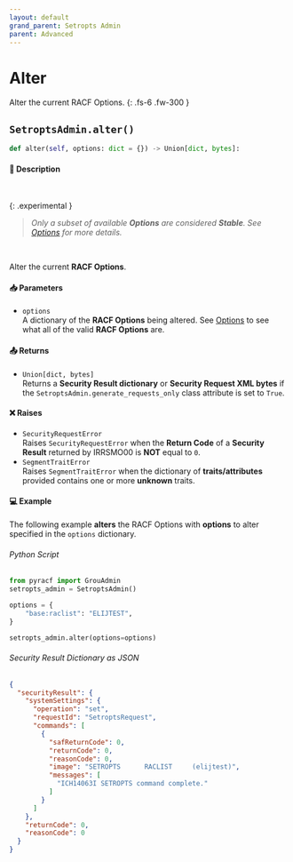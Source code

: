 ```yaml
---
layout: default
grand_parent: Setropts Admin
parent: Advanced
---
```


# Alter

Alter the current RACF Options.
{: .fs-6 .fw-300 }

## `SetroptsAdmin.alter()`

```python
def alter(self, options: dict = {}) -> Union[dict, bytes]:
```

#### 📄 Description

&nbsp;

{: .experimental }
> _Only a subset of available **Options** are considered **Stable**. See [Options](../advanced/options_operators#options) for more details._

&nbsp;

Alter the current **RACF Options**.

#### 📥 Parameters
* `options`<br>
  A dictionary of the **RACF Options** being altered. See [Options](../options_operators#options) to see what all of the valid **RACF Options** are.

#### 📤 Returns
* `Union[dict, bytes]`<br>
  Returns a **Security Result dictionary** or **Security Request XML bytes** if the `SetroptsAdmin.generate_requests_only` class attribute is set to `True`.

#### ❌ Raises
* `SecurityRequestError`<br>
  Raises `SecurityRequestError` when the **Return Code** of a **Security Result** returned by IRRSMO00 is **NOT** equal to `0`.
* `SegmentTraitError`<br>
  Raises `SegmentTraitError` when the dictionary of **traits/attributes** provided contains one or more **unknown** traits.

#### 💻 Example

The following example **alters** the RACF Options with **options** to alter specified in the `options` dictionary.


###### Python Script

```python
from pyracf import GrouAdmin
setropts_admin = SetroptsAdmin()

options = {
    "base:raclist": "ELIJTEST",
}

setropts_admin.alter(options=options)
```

###### Security Result Dictionary as JSON
```json
{
  "securityResult": {
    "systemSettings": {
      "operation": "set",
      "requestId": "SetroptsRequest",
      "commands": [
        {
          "safReturnCode": 0,
          "returnCode": 0,
          "reasonCode": 0,
          "image": "SETROPTS      RACLIST     (elijtest)",
          "messages": [
            "ICH14063I SETROPTS command complete."
          ]
        }
      ]
    },
    "returnCode": 0,
    "reasonCode": 0
  }
}
```